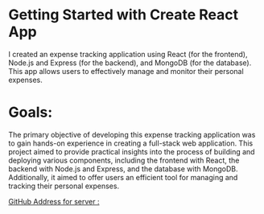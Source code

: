 # Getting Started with Create React App
I created an expense tracking application using React (for the frontend), Node.js and Express (for the backend), 
and MongoDB (for the database). This app allows users to effectively manage and monitor their personal expenses.

# Goals:
The primary objective of developing this expense tracking application was to gain hands-on experience in creating a full-stack web application. This project aimed to provide practical insights into the process of building and deploying various components, including the frontend with React, the backend with Node.js and Express, and the database with MongoDB. Additionally, it aimed to offer users an efficient tool for managing and tracking their personal expenses.

[GitHub Address for server :](https://github.com/seyyednavid/Backend-Expense_Tracker)
